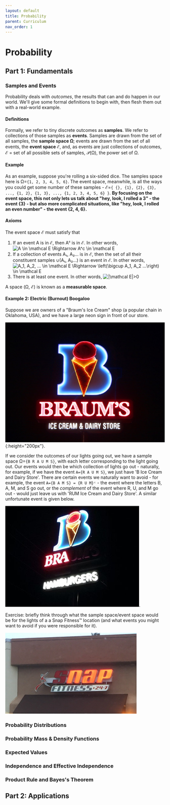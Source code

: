 ```yaml
---
layout: default
title: Probability
parent: Curriculum
nav_order: 1
---
```



# Probability
## Part 1: Fundamentals
### Samples and Events
Probability deals with _outcomes_, the results that can and do happen in our world. We'll give some formal definitions to begin with, then flesh them out with a real-world example.

#### Definitions
Formally, we refer to tiny discrete outcomes as **samples**.  We refer to collections of those samples as **events**. Samples are drawn from the set of all samples, the **sample space Ω**; events are drawn from the set of all events, the **event space ℰ**, and, as events are just collections of outcomes, ℰ = set of all possible sets of samples, 𝒫(Ω), the power set of Ω.

#### Example
As an example, suppose you're rolling a six-sided dice. The samples space here is Ω=`{1, 2, 3, 4, 5, 6}`. The event space, meanwhile, is all the ways you could get some number of these samples - ℰ=`{ {}, {1}, {2}, {3}, ..., {1, 2}, {1, 3}, ..., {1, 2, 3, 4, 5, 6} }`. **By focusing on the event space, this not only lets us talk about "hey, look, I rolled a 3" - the event {3} - but also more complicated situations, like "hey, look, I rolled an even number" - the event {2, 4, 6}.**

#### Axioms
The event space ℰ must satisfy that

1. If an event A is in ℰ, then Aᶜ is in ℰ. In other words, &nbsp;&nbsp; <img src="https://i.upmath.me/svg/A%20%5Cin%20%5Cmathcal%20E%20%5CRightarrow%20A%5Ec%20%5Cin%20%5Cmathcal%20E" alt="A \in \mathcal E \Rightarrow A^c \in \mathcal E" />
2. If a collection of events A₁, A₂... is in ℰ, then the set of all their constituent samples ∪(A₁, A₂...) is an event in ℰ. In other words, &nbsp;&nbsp; <img src="https://i.upmath.me/svg/A_1%2C%20A_2%2C%20...%20%5Cin%20%5Cmathcal%20E%20%5CRightarrow%20%5Cleft(%5Cbigcup%20A_1%2C%20A_2%20...%5Cright)%20%5Cin%20%5Cmathcal%20E" alt="A_1, A_2, ... \in \mathcal E \Rightarrow \left(\bigcup A_1, A_2 ...\right) \in \mathcal E" />
3. There is at least one event. In other words, <img src="https://i.upmath.me/svg/%7C%5Cmathcal%20E%7C%3E0" alt="|\mathcal E|&gt;0" />

A space (Ω, ℰ) is known as a **measurable space**.

#### Example 2: Electric (Burnout) Boogaloo

Suppose we are owners of a "Braum's Ice Cream" shop (a popular chain in Oklahoma, USA), and we have a large neon sign in front of our store.

![Neon "Braum's Ice Cream" sign. The letters B R A U M and S are lit up](braums_correct.jpg "Lit-up Braum's Ice Cream Sign"){:height="200px"}.

If we consider the outcomes of our lights going out, we have a sample space Ω=`{B R A U M S}`, with each letter corresponding to the light going out. Our events would then be which collection of lights go out - naturally, for example, if we have the event `A={R A U M S}`, we just have 'B Ice Cream and Dairy Store'. There are certain events we naturally want to avoid - for example, the event `A={B A M S} = {R U M}ᶜ` - the event where the letters B, A, M, and S go out, or the *complement* of the event where R, U, and M go out - would just leave us with 'RUM Ice Cream and Dairy Store'. A similar unfortunate event is given below.

![Neon "Braum's Ice Cream" sign. The letters B R and A are lit up](braums_incorrect.jpg "Lit-up Braum's Ice Cream Sign fail").

Exercise: briefly think through what the sample space/event space would be for the lights of a a Snap Fitness™ location (and what events you might want to avoid if you were responsible for it).

![Neon "Snap Fitness" sign. The letters N A and P are lit up, followed by "Fitness"](nap_fitness.png "Lit-up Snap Fitness Sign fail")



### Probability Distributions
### Probability Mass & Density Functions
### Expected Values
### Independence and Effective Independence
### Product Rule and Bayes's Theorem
## Part 2: Applications
